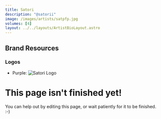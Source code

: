 ```yaml
---
title: Satori
description: "@satorii"
image: /images/artists/satpfp.jpg
volumes: [4]
layout: ../../layouts/ArtistBioLayout.astro
---
```


## Brand Resources

### Logos

- Purple:
  ![Satori Logo](/images/artistLogos/satori/purple.png)

# This page isn't finished yet!

You can help out by editing this page, or wait patiently for it to be finished. :-)
